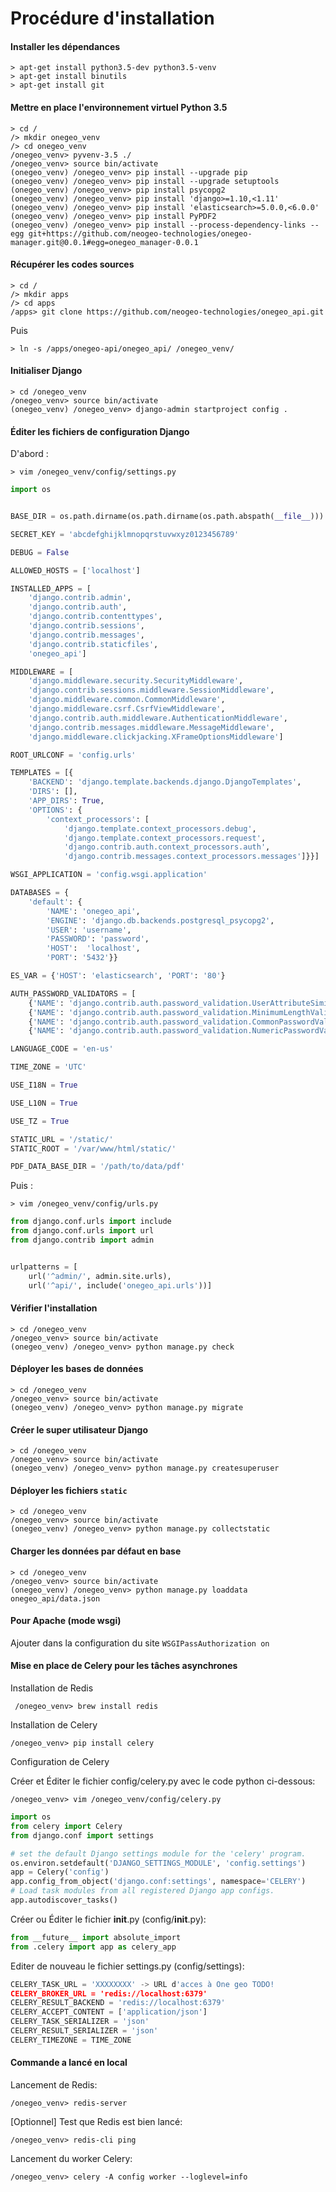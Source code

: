 # Procédure d'installation

#### Installer les dépendances

```shell
> apt-get install python3.5-dev python3.5-venv
> apt-get install binutils
> apt-get install git
```

#### Mettre en place l'environnement virtuel Python 3.5

```shell
> cd /
/> mkdir onegeo_venv
/> cd onegeo_venv
/onegeo_venv> pyvenv-3.5 ./
/onegeo_venv> source bin/activate
(onegeo_venv) /onegeo_venv> pip install --upgrade pip
(onegeo_venv) /onegeo_venv> pip install --upgrade setuptools
(onegeo_venv) /onegeo_venv> pip install psycopg2
(onegeo_venv) /onegeo_venv> pip install 'django>=1.10,<1.11'
(onegeo_venv) /onegeo_venv> pip install 'elasticsearch>=5.0.0,<6.0.0'
(onegeo_venv) /onegeo_venv> pip install PyPDF2
(onegeo_venv) /onegeo_venv> pip install --process-dependency-links --egg git+https://github.com/neogeo-technologies/onegeo-manager.git@0.0.1#egg=onegeo_manager-0.0.1
```

#### Récupérer les codes sources

```shell
> cd /
/> mkdir apps
/> cd apps
/apps> git clone https://github.com/neogeo-technologies/onegeo_api.git
```
Puis

```shell
> ln -s /apps/onegeo-api/onegeo_api/ /onegeo_venv/
```

#### Initialiser Django

```shell
> cd /onegeo_venv
/onegeo_venv> source bin/activate
(onegeo_venv) /onegeo_venv> django-admin startproject config .
```

#### Éditer les fichiers de configuration Django

D'abord :

```shell
> vim /onegeo_venv/config/settings.py
```

```python
import os


BASE_DIR = os.path.dirname(os.path.dirname(os.path.abspath(__file__)))

SECRET_KEY = 'abcdefghijklmnopqrstuvwxyz0123456789'

DEBUG = False

ALLOWED_HOSTS = ['localhost']

INSTALLED_APPS = [
    'django.contrib.admin',
    'django.contrib.auth',
    'django.contrib.contenttypes',
    'django.contrib.sessions',
    'django.contrib.messages',
    'django.contrib.staticfiles',
    'onegeo_api']

MIDDLEWARE = [
    'django.middleware.security.SecurityMiddleware',
    'django.contrib.sessions.middleware.SessionMiddleware',
    'django.middleware.common.CommonMiddleware',
    'django.middleware.csrf.CsrfViewMiddleware',
    'django.contrib.auth.middleware.AuthenticationMiddleware',
    'django.contrib.messages.middleware.MessageMiddleware',
    'django.middleware.clickjacking.XFrameOptionsMiddleware']

ROOT_URLCONF = 'config.urls'

TEMPLATES = [{
    'BACKEND': 'django.template.backends.django.DjangoTemplates',
    'DIRS': [],
    'APP_DIRS': True,
    'OPTIONS': {
        'context_processors': [
            'django.template.context_processors.debug',
            'django.template.context_processors.request',
            'django.contrib.auth.context_processors.auth',
            'django.contrib.messages.context_processors.messages']}}]

WSGI_APPLICATION = 'config.wsgi.application'

DATABASES = {
    'default': {
        'NAME': 'onegeo_api',
        'ENGINE': 'django.db.backends.postgresql_psycopg2',
        'USER': 'username',
        'PASSWORD': 'password',
        'HOST':  'localhost',
        'PORT': '5432'}}

ES_VAR = {'HOST': 'elasticsearch', 'PORT': '80'}

AUTH_PASSWORD_VALIDATORS = [
    {'NAME': 'django.contrib.auth.password_validation.UserAttributeSimilarityValidator'},
    {'NAME': 'django.contrib.auth.password_validation.MinimumLengthValidator'},
    {'NAME': 'django.contrib.auth.password_validation.CommonPasswordValidator'},
    {'NAME': 'django.contrib.auth.password_validation.NumericPasswordValidator'}]

LANGUAGE_CODE = 'en-us'

TIME_ZONE = 'UTC'

USE_I18N = True

USE_L10N = True

USE_TZ = True

STATIC_URL = '/static/'
STATIC_ROOT = '/var/www/html/static/'

PDF_DATA_BASE_DIR = '/path/to/data/pdf'

```

Puis :

```shell
> vim /onegeo_venv/config/urls.py
```

``` python
from django.conf.urls import include
from django.conf.urls import url
from django.contrib import admin


urlpatterns = [
    url('^admin/', admin.site.urls),
    url('^api/', include('onegeo_api.urls'))]

```

#### Vérifier l'installation

```shell
> cd /onegeo_venv
/onegeo_venv> source bin/activate
(onegeo_venv) /onegeo_venv> python manage.py check
```

#### Déployer les bases de données

```shell
> cd /onegeo_venv
/onegeo_venv> source bin/activate
(onegeo_venv) /onegeo_venv> python manage.py migrate
```

#### Créer le super utilisateur Django

```shell
> cd /onegeo_venv
/onegeo_venv> source bin/activate
(onegeo_venv) /onegeo_venv> python manage.py createsuperuser
```

#### Déployer les fichiers `static`

```shell
> cd /onegeo_venv
/onegeo_venv> source bin/activate
(onegeo_venv) /onegeo_venv> python manage.py collectstatic
```

#### Charger les données par défaut en base

```shell
> cd /onegeo_venv
/onegeo_venv> source bin/activate
(onegeo_venv) /onegeo_venv> python manage.py loaddata onegeo_api/data.json
```


#### Pour Apache (mode wsgi)

Ajouter dans la configuration du site `WSGIPassAuthorization on`




#### Mise en place de Celery pour les tâches asynchrones

Installation de Redis
```shell
 /onegeo_venv> brew install redis
 ```
 
Installation de Celery
 ```shell
 /onegeo_venv> pip install celery
 ```
 
Configuration de Celery
 
 Créer et Éditer le fichier config/celery.py avec le code python ci-dessous:
 
```shell
/onegeo_venv> vim /onegeo_venv/config/celery.py
```

```python
import os
from celery import Celery
from django.conf import settings

# set the default Django settings module for the 'celery' program.
os.environ.setdefault('DJANGO_SETTINGS_MODULE', 'config.settings')
app = Celery('config')
app.config_from_object('django.conf:settings', namespace='CELERY')
# Load task modules from all registered Django app configs.
app.autodiscover_tasks()
```

Créer ou Éditer le fichier __init__.py (config/__init__.py):

```python
from __future__ import absolute_import
from .celery import app as celery_app  
```

Editer de nouveau le fichier settings.py (config/settings):

```python
CELERY_TASK_URL = 'XXXXXXXX' -> URL d'acces à One geo TODO!
CELERY_BROKER_URL = 'redis://localhost:6379'
CELERY_RESULT_BACKEND = 'redis://localhost:6379'
CELERY_ACCEPT_CONTENT = ['application/json']
CELERY_TASK_SERIALIZER = 'json'
CELERY_RESULT_SERIALIZER = 'json'
CELERY_TIMEZONE = TIME_ZONE
```

#### Commande a lancé en local

Lancement de Redis:

```shell
/onegeo_venv> redis-server
```
[Optionnel] Test que Redis est bien lancé:

```shell
/onegeo_venv> redis-cli ping
```

Lancement du worker Celery:
```shell
/onegeo_venv> celery -A config worker --loglevel=info
```

 


